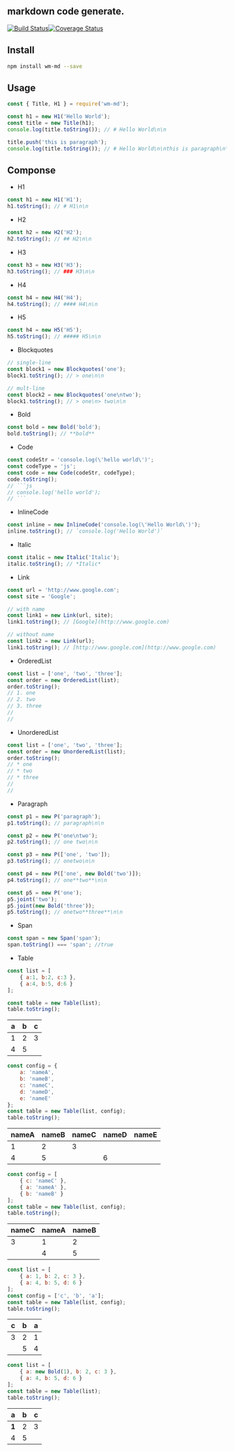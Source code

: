 markdown code generate.
---
[![Build Status](https://travis-ci.org/mapleincode/watermelon.svg?branch=master)](https://travis-ci.org/mapleincode/watermelon)[![Coverage Status](https://coveralls.io/repos/github/mapleincode/watermelon/badge.svg?branch=master)](https://coveralls.io/github/mapleincode/watermelon?branch=master)
## Install

```sh
npm install wm-md --save
```

## Usage

```js
const { Title, H1 } = require('wm-md');

const h1 = new H1('Hello World');
const title = new Title(h1);
console.log(title.toString()); // # Hello World\n\n

title.push('this is paragraph');
console.log(title.toString()); // # Hello World\n\nthis is paragraph\n\n
```

## Componse

* H1

```js
const h1 = new H1('H1');
h1.toString(); // # H1\n\n
```

* H2

```js
const h2 = new H2('H2');
h2.toString(); // ## H2\n\n
```

* H3

```js
const h3 = new H3('H3');
h3.toString(); // ### H3\n\n
```

* H4

```js
const h4 = new H4('H4');
h4.toString(); // #### H4\n\n
```

* H5

```js
const h4 = new H5('H5');
h5.toString(); // ##### H5\n\n
```

* Blockquotes

```js
// single-line
const block1 = new Blockquotes('one');
block1.toString(); // > one\n\n

// mult-line
const block2 = new Blockquotes('one\ntwo');
block1.toString(); // > one\n> two\n\n
```

* Bold 

```js
const bold = new Bold('bold');
bold.toString(); // **bold**
```

* Code

```js
const codeStr = 'console.log(\'hello world\')';
const codeType = 'js';
const code = new Code(codeStr, codeType);
code.toString();
// ```js
// console.log('hello world');
// ```
```

* InlineCode

```js
const inline = new InlineCode('console.log(\'Hello World\')');
inline.toString(); // `console.log('Hello World')`
```

* Italic

```js
const italic = new Italic('Italic');
italic.toString(); // *Italic*
```

* Link

```js
const url = 'http://www.google.com';
const site = 'Google';

// with name
const link1 = new Link(url, site);
link1.toString(); // [Google](http://www.google.com)

// without name
const link2 = new Link(url);
link1.toString(); // [http://www.google.com](http://www.google.com)
```

* OrderedList

```js
const list = ['one', 'two', 'three'];
const order = new OrderedList(list);
order.toString();
// 1. one
// 2. two
// 3. three
//
//
```

* UnorderedList

```js
const list = ['one', 'two', 'three'];
const order = new UnorderedList(list);
order.toString();
// * one
// * two
// * three
//
//
```



* Paragraph

```js
const p1 = new P('paragraph');
p1.toString(); // paragraph\n\n

const p2 = new P('one\ntwo');
p2.toString(); // one two\n\n

const p3 = new P(['one', 'two']);
p3.toString(); // onetwo\n\n

const p4 = new P(['one', new Bold('two')]);
p4.toString(); // one**two**\n\n

const p5 = new P('one');
p5.joint('two');
p5.joint(new Bold('three'));
p5.toString(); // onetwo**three**\n\n
```

* Span

```js
const span = new Span('span');
span.toString() === 'span'; //true
```

* Table

```js
const list = [
    { a:1, b:2, c:3 },
    { a:4, b:5, d:6 }
];
```

```js
const table = new Table(list);
table.toString();
```

| a    | b    | c    |
| ---- | ---- | ---- |
| 1    | 2    | 3    |
| 4    | 5    |      |

```js
const config = {
    a: 'nameA',
    b: 'nameB',
    c: 'nameC',
    d: 'nameD',
    e: 'nameE'
};
const table = new Table(list, config);
table.toString();
```

| nameA | nameB | nameC | nameD | nameE |
| ----- | ----- | ----- | ----- | ----- |
| 1     | 2     | 3     |       |       |
| 4     | 5     |       | 6     |       |

```js
const config = [
    { c: 'nameC' },
    { a: 'nameA' },
    { b: 'nameB' }
];
const table = new Table(list, config);
table.toString();
```

| nameC | nameA | nameB |
| ----- | ----- | ----- |
| 3     | 1     | 2     |
|       | 4     | 5     |

```js
const list = [
    { a: 1, b: 2, c: 3 },
    { a: 4, b: 5, d: 6 }
];
const config = ['c', 'b', 'a'];
const table = new Table(list, config);
table.toString();
```

| c    | b    | a    |
| ---- | ---- | ---- |
| 3    | 2    | 1    |
|      | 5    | 4    |

```js
const list = [
    { a: new Bold(1), b: 2, c: 3 },
    { a: 4, b: 5, d: 6 }
];
const table = new Table(list);
table.toString();
```

| a     | b    | c    |
| ----- | ---- | ---- |
| **1** | 2    | 3    |
| 4     | 5    |      |
